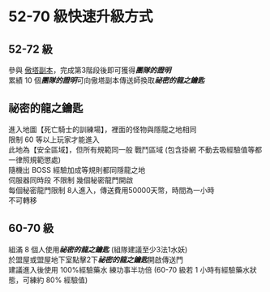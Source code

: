 # 52-70 級快速升級方式
## 52-72 級
參與 [傲塔副本](/傲塔副本.md)，完成第3階段後即可獲得***團隊的證明***\
累績 10 個***團隊的證明***可向傲塔副本傳送師換取***祕密的龍之鑰匙***

## 祕密的龍之鑰匙
進入地圖【死亡騎士的訓練場】，裡面的怪物與隱龍之地相同\
限制 60 等以上玩家才能進入\
此地為【安全區域】，但所有規範同一般 戰鬥區域 (包含掛網 不動去吸經驗值等都一律照規範懲處)\
隨機出 BOSS 經驗加成等規則都同隱龍之地\
伺服器同時段 不限制 幾個秘密龍門開啟\
每個秘密龍門限制 8人進入，傳送費用50000天幣，時間為一小時\
不可轉移

## 60-70 級
組滿 8 個人使用***祕密的龍之鑰匙*** (組隊建議至少3法1水妖)\
於盟屋或盟屋地下室點擊2下***祕密的龍之鑰匙***開啟傳送門\
建議進入後使用 100%經驗藥水 練功事半功倍 (60-70 級若 1 小時有經驗藥水狀態，可練約 80% 經驗值)
